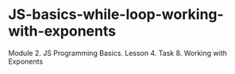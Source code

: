 # JS-basics-while-loop-working-with-exponents
Module 2. JS Programming Basics. Lesson 4. Task 8. Working with Exponents
